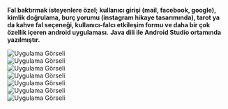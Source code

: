 **Fal baktırmak isteyenlere özel;**
**kullanıcı girişi (mail, facebook, google),  kimlik doğrulama, burç yorumu (instagram hikaye tasarımında), tarot ya da kahve fal seçeneği, kullanıcı-falcı etkileşim formu ve daha bir çok özellik içeren android uygulaması.**
**Java dili ile Android Studio ortamında yazılmıştır.**


![Uygulama Görseli ](https://github.com/muratcivek/fortuneAppAndroid/blob/main/fortunAppsSreenshot/1.jpg)  
![Uygulama Görseli ](https://github.com/muratcivek/fortuneAppAndroid/blob/main/fortunAppsSreenshot/2.jpg)  
![Uygulama Görseli ](https://github.com/muratcivek/fortuneAppAndroid/blob/main/fortunAppsSreenshot/3.jpg)  
![Uygulama Görseli ](https://github.com/muratcivek/fortuneAppAndroid/blob/main/fortunAppsSreenshot/4.jpg)  
![Uygulama Görseli ](https://github.com/muratcivek/fortuneAppAndroid/blob/main/fortunAppsSreenshot/5.jpg)  
![Uygulama Görseli ](https://github.com/muratcivek/fortuneAppAndroid/blob/main/fortunAppsSreenshot/6.jpg)  
![Uygulama Görseli ](https://github.com/muratcivek/fortuneAppAndroid/blob/main/fortunAppsSreenshot/7.jpg)
